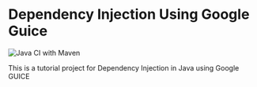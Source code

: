# Dependency Injection Using Google Guice

![Java CI with Maven](https://github.com/rishabhverma17/DependencyInjection-Using-Google-Guice/workflows/Java%20CI%20with%20Maven/badge.svg?branch=master)

This is a tutorial project for Dependency Injection in Java using Google GUICE
